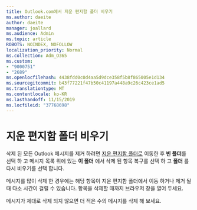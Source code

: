 ```yaml
---
title: Outlook.com에서 지운 편지함 폴더 비우기
ms.author: daeite
author: daeite
manager: joallard
ms.audience: Admin
ms.topic: article
ROBOTS: NOINDEX, NOFOLLOW
localization_priority: Normal
ms.collection: Adm_O365
ms.custom:
- "9000751"
- "2689"
ms.openlocfilehash: 4438fdd0c0d4aa5d9dce358f5b8f865005e1d134
ms.sourcegitcommit: b43f77221f47b50c41197a448a9c26c423ce1ad5
ms.translationtype: MT
ms.contentlocale: ko-KR
ms.lasthandoff: 11/15/2019
ms.locfileid: "37768698"
---
```

# <a name="empty-the-deleted-items-folder"></a>지운 편지함 폴더 비우기

삭제 된 모든 Outlook 메시지를 제거 하려면 [지운 편지함 폴더로](https://outlook.live.com/mail/deleteditems) 이동한 후 **빈 폴더**를 선택 하 고 메시지 목록 위에 있는 **이 폴더** 에서 삭제 된 항목 복구를 선택 하 고 **폴더** 를 다시 비우기를 선택 합니다.

메시지를 많이 삭제 한 경우에는 해당 항목이 지운 편지함 폴더에서 이동 하거나 제거 될 때 다소 시간이 걸릴 수 있습니다. 항목을 삭제할 때까지 브라우저 창을 열어 두세요.

메시지가 제대로 삭제 되지 않으면 더 적은 수의 메시지를 삭제 해 보세요.